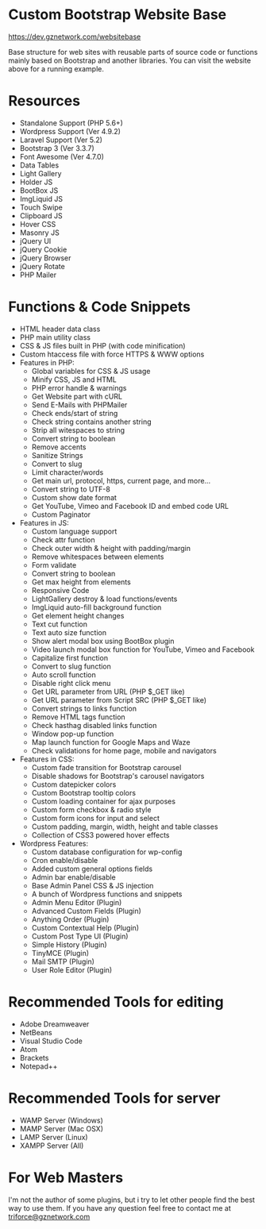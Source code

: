 # Custom Bootstrap Website Base
https://dev.gznetwork.com/websitebase

Base structure for web sites with reusable parts of source code or functions mainly based on Bootstrap and another libraries. You can visit the website above for a running example.

# Resources
* Standalone Support (PHP 5.6+)
* Wordpress Support (Ver 4.9.2)
* Laravel Support (Ver 5.2)
* Bootstrap 3 (Ver 3.3.7)
* Font Awesome (Ver 4.7.0)
* Data Tables
* Light Gallery
* Holder JS
* BootBox JS
* ImgLiquid JS
* Touch Swipe
* Clipboard JS
* Hover CSS
* Masonry JS
* jQuery UI
* jQuery Cookie
* jQuery Browser
* jQuery Rotate
* PHP Mailer

# Functions & Code Snippets
* HTML header data class
* PHP main utility class
* CSS & JS files built in PHP (with code minification)
* Custom htaccess file with force HTTPS & WWW options
* Features in PHP:
	* Global variables for CSS & JS usage
	* Minify CSS, JS and HTML
	* PHP error handle & warnings
	* Get Website part with cURL
	* Send E-Mails with PHPMailer
	* Check ends/start of string
	* Check string contains another string
	* Strip all witespaces to string
	* Convert string to boolean
	* Remove accents
	* Sanitize Strings
	* Convert to slug
	* Limit character/words
	* Get main url, protocol, https, current page, and more...
	* Convert string to UTF-8
	* Custom show date format
	* Get YouTube, Vimeo and Facebook ID and embed code URL
	* Custom Paginator
* Features in JS:
	* Custom language support
	* Check attr function
	* Check outer width & height with padding/margin
	* Remove whitespaces between elements
	* Form validate
	* Convert string to boolean
	* Get max height from elements
	* Responsive Code
	* LightGallery destroy & load functions/events
	* ImgLiquid auto-fill background function
	* Get element height changes
	* Text cut function
	* Text auto size function
	* Show alert modal box using BootBox plugin
	* Video launch modal box function for YouTube, Vimeo and Facebook
	* Capitalize first function
	* Convert to slug function
	* Auto scroll function
	* Disable right click menu
	* Get URL parameter from URL (PHP $_GET like)
	* Get URL parameter from Script SRC (PHP $_GET like)
	* Convert strings to links function
	* Remove HTML tags function
	* Check hasthag disabled links function
	* Window pop-up function
	* Map launch function for Google Maps and Waze
	* Check validations for home page, mobile and navigators
* Features in CSS:
	* Custom fade transition for Bootstrap carousel
	* Disable shadows for Bootstrap's carousel navigators
	* Custom datepicker colors
	* Custom Bootstrap tooltip colors
	* Custom loading container for ajax purposes
	* Custom form checkbox & radio style
	* Custom form icons for input and select
	* Custom padding, margin, width, height and table classes
	* Collection of CSS3 powered hover effects
* Wordpress Features:
	* Custom database configuration for wp-config
	* Cron enable/disable
	* Added custom general options fields
	* Admin bar enable/disable
	* Base Admin Panel CSS & JS injection
	* A bunch of Wordpress functions and snippets
	* Admin Menu Editor (Plugin)
	* Advanced Custom Fields (Plugin)
	* Anything Order (Plugin)
	* Custom Contextual Help (Plugin)
	* Custom Post Type UI (Plugin)
	* Simple History (Plugin)
	* TinyMCE (Plugin)
	* Mail SMTP (Plugin)
	* User Role Editor (Plugin)

# Recommended Tools for editing
* Adobe Dreamweaver
* NetBeans
* Visual Studio Code
* Atom
* Brackets
* Notepad++

# Recommended Tools for server
* WAMP Server (Windows)
* MAMP Server (Mac OSX)
* LAMP Server (Linux)
* XAMPP Server (All)

# For Web Masters
I'm not the author of some plugins, but i try to let other people find the best way to use them. If you have any question feel free to contact me at triforce@gznetwork.com